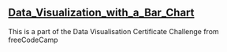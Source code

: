 ## [Data_Visualization_with_a_Bar_Chart](https://christina11010.github.io/Data_Visualization_with_a_Bar_Chart/)
This is a part of the Data Visualisation Certificate Challenge from freeCodeCamp
